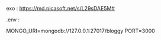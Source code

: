 exo : 
https://md.picasoft.net/s/L29sDAE5M#

.env : 

MONGO_URI=mongodb://127.0.0.1:27017/bloggy
PORT=3000